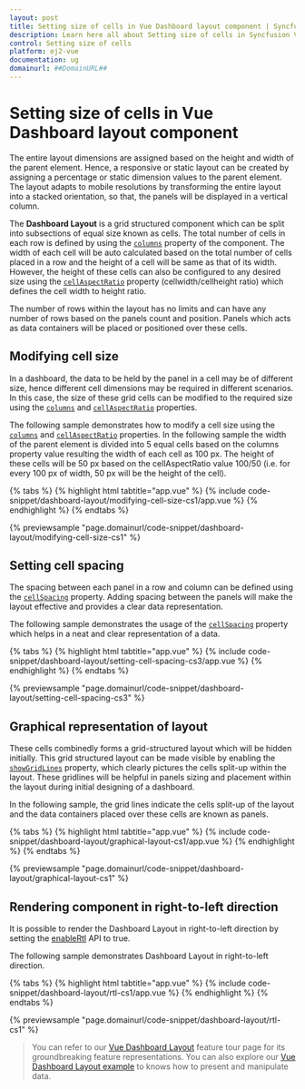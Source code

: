 ```yaml
---
layout: post
title: Setting size of cells in Vue Dashboard layout component | Syncfusion
description: Learn here all about Setting size of cells in Syncfusion Vue Dashboard layout component of Syncfusion Essential JS 2 and more.
control: Setting size of cells 
platform: ej2-vue
documentation: ug
domainurl: ##DomainURL##
---
```


# Setting size of cells in Vue Dashboard layout component

The entire layout dimensions are assigned based on the height and width of the parent element. Hence, a responsive or static layout can be created by assigning a percentage or static dimension values to the parent element. The layout adapts to mobile resolutions by transforming the entire layout into a stacked orientation, so that, the panels will be displayed in a vertical column.

The **Dashboard Layout** is a grid structured component which can be split into subsections of equal size known as cells. The total number of cells in each row is defined by using the [`columns`](https://ej2.syncfusion.com/vue/documentation/api/dashboard-layout/#columns) property of the component. The width of each cell will be auto calculated based on the total number of cells placed in a row and the height of a cell will be same as that of its width. However, the height of these cells can also be configured to any desired size using the [`cellAspectRatio`](https://ej2.syncfusion.com/vue/documentation/api/dashboard-layout/#cellaspectratio) property (cellwidth/cellheight ratio) which defines the cell width to height ratio.

The number of rows within the layout has no limits and can have any number of rows based on the panels count and position. Panels which acts as data containers will be placed or positioned over these cells.

## Modifying cell size

In a dashboard, the data to be held by the panel in a cell may be of different size, hence different cell dimensions may be required in different scenarios. In this case, the size of these grid cells can be modified to the required size using the [`columns`](https://ej2.syncfusion.com/vue/documentation/api/dashboard-layout/#columns) and [`cellAspectRatio`](https://ej2.syncfusion.com/vue/documentation/api/dashboard-layout/#cellAspectRatio) properties.

The following sample demonstrates how to modify a cell size using the [`columns`](https://ej2.syncfusion.com/vue/documentation/api/dashboard-layout/#columns) and [`cellAspectRatio`](https://ej2.syncfusion.com/vue/documentation/api/dashboard-layout/#cellaspectratio) properties. In the following sample the width of the parent element is divided into 5 equal cells based on the columns property value resulting the width of each cell as 100 px. The height of these cells will be 50 px based on the cellAspectRatio value 100/50 (i.e. for every 100 px of width, 50 px will be the height of the cell).

{% tabs %}
{% highlight html tabtitle="app.vue" %}
{% include code-snippet/dashboard-layout/modifying-cell-size-cs1/app.vue %}
{% endhighlight %}
{% endtabs %}
        
{% previewsample "page.domainurl/code-snippet/dashboard-layout/modifying-cell-size-cs1" %}

## Setting cell spacing

The spacing between each panel in a row and column can be defined using the [`cellSpacing`](https://ej2.syncfusion.com/vue/documentation/api/dashboard-layout/#cellspacing) property. Adding spacing between the panels will make the layout effective and provides a clear data representation.

The following sample demonstrates the usage of the [`cellSpacing`](https://ej2.syncfusion.com/vue/documentation/api/dashboard-layout/#cellspacing) property which helps in a neat and clear representation of a data.

{% tabs %}
{% highlight html tabtitle="app.vue" %}
{% include code-snippet/dashboard-layout/setting-cell-spacing-cs3/app.vue %}
{% endhighlight %}
{% endtabs %}
        
{% previewsample "page.domainurl/code-snippet/dashboard-layout/setting-cell-spacing-cs3" %}

## Graphical representation of layout

These cells combinedly forms a grid-structured layout which will be hidden initially. This grid structured layout can be made visible by enabling the [`showGridLines`](https://ej2.syncfusion.com/vue/documentation/api/dashboard-layout/#showgridlines) property, which clearly pictures the cells split-up within the layout. These gridlines will be helpful in panels sizing and placement within the layout during initial designing of a dashboard.

In the following sample, the grid lines indicate the cells split-up of the layout and the data containers placed over these cells are known as panels.

{% tabs %}
{% highlight html tabtitle="app.vue" %}
{% include code-snippet/dashboard-layout/graphical-layout-cs1/app.vue %}
{% endhighlight %}
{% endtabs %}
        
{% previewsample "page.domainurl/code-snippet/dashboard-layout/graphical-layout-cs1" %}

## Rendering component in right-to-left direction

It is possible to render the Dashboard Layout in right-to-left direction by setting the [enableRtl](https://ej2.syncfusion.com/vue/documentation/api/dashboard-layout/#enablertl) API to true.

The following sample demonstrates Dashboard Layout in right-to-left direction.

{% tabs %}
{% highlight html tabtitle="app.vue" %}
{% include code-snippet/dashboard-layout/rtl-cs1/app.vue %}
{% endhighlight %}
{% endtabs %}
        
{% previewsample "page.domainurl/code-snippet/dashboard-layout/rtl-cs1" %}

> You can refer to our [Vue Dashboard Layout](https://www.syncfusion.com/vue-ui-components/vue-dashboard-layout) feature tour page for its groundbreaking feature representations. You can also explore our [Vue Dashboard Layout example](https://ej2.syncfusion.com/vue/demos/#/material/dashboard-layout/default.html) to knows how to present and manipulate data.